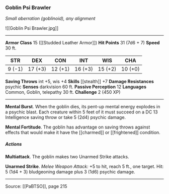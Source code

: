 ### Goblin Psi Brawler
_Small aberration (goblinoid), any alignment_

![[Goblin Psi Brawler.jpg]]




---

**Armor Class** 15 ([[Studded Leather Armor]])
**Hit Points** 31 (7d6 + 7)
**Speed** 30 ft.

| STR     | DEX     | CON     | INT     | WIS     | CHA     |
|---------|---------|---------|---------|---------|---------|
| 9 (-1) | 17 (+3) | 12 (+1) | 16 (+3) | 15 (+2) | 10 (+0) |

**Saving Throws** int +5, wis +4
**Skills** [[stealth]] +7
**Damage Resistances** psychic
**Senses** darkvision 60 ft.
**Passive Perception** 12
**Languages** Common, Goblin, telepathy 30 ft.
**Challenge** 2 (450 XP)

---

**Mental Burst**. When the goblin dies, its pent-up mental energy explodes in a psychic blast. Each creature within 5 feet of it must succeed on a DC 13 Intelligence saving throw or take 5 (2d4) psychic damage.

**Mental Fortitude**. The goblin has advantage on saving throws against effects that would make it have the [[charmed]] or [[frightened]] condition.

##### Actions
**Multiattack**. The goblin makes two Unarmed Strike attacks.

**Unarmed Strike**. _Melee Weapon Attack:_ +5 to hit, reach 5 ft., one target. Hit: 5 (1d4 + 3) bludgeoning damage plus 3 (1d6) psychic damage.


---

Source: [[PaBTSO]], page 215